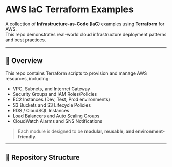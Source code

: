 # AWS IaC Terraform Examples

A collection of **Infrastructure-as-Code (IaC)** examples using **Terraform** for AWS.  
This repo demonstrates real-world cloud infrastructure deployment patterns and best practices.

---

## 🔹 Overview

This repo contains Terraform scripts to provision and manage AWS resources, including:

- VPC, Subnets, and Internet Gateway  
- Security Groups and IAM Roles/Policies  
- EC2 Instances (Dev, Test, Prod environments)  
- S3 Buckets and S3 Lifecycle Policies  
- RDS / CloudSQL Instances  
- Load Balancers and Auto Scaling Groups  
- CloudWatch Alarms and SNS Notifications  

> Each module is designed to be **modular, reusable, and environment-friendly**.

---




## 📁 Repository Structure

